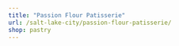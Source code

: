 ```yaml
---
title: "Passion Flour Patisserie"
url: /salt-lake-city/passion-flour-patisserie/
shop: pastry
---
```

